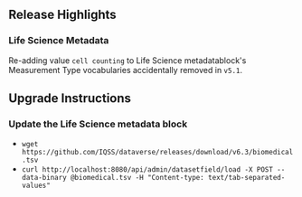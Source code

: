## Release Highlights

### Life Science Metadata

Re-adding value `cell counting` to Life Science metadatablock's Measurement Type vocabularies accidentally removed in `v5.1`. 

## Upgrade Instructions

### Update the Life Science metadata block

- `wget https://github.com/IQSS/dataverse/releases/download/v6.3/biomedical.tsv`
- `curl http://localhost:8080/api/admin/datasetfield/load -X POST --data-binary @biomedical.tsv -H "Content-type: text/tab-separated-values"`